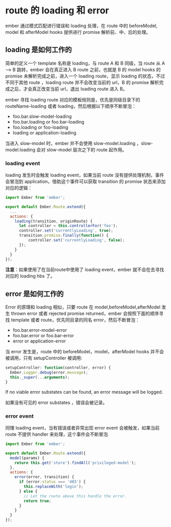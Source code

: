 # route 的 loading 和 error 

ember 通过模式匹配进行错误和 loading 处理，在 route 中的 beforeModel, model 和 afterModel hooks 提供进行 promise 解析前、中、后的处理。

## loading 是如何工作的

简单的定义一个 template 名称是 loading，与 route A 和 B 同级，当 route 从 A --> B 跳转，ember 会在真正进入 B route 之前，也就是 B 的 model hooks 的 promise 未解析完成之前，进入一个 loading route，显示 loading 的状态，不过不同于其他 route ，loading route 并不会改变当前的 url，B 的 promise 解析完成之后，才会真正改变当前 url，退出 loading route 进入 B。

ember 寻找 loading route 对应的模板规则是，优先是同级目录下的 routeName-loading 或者 loading，然后根据以下顺序不断冒泡：

- foo.bar.slow-model-loading
- foo.bar.loading or foo.bar-loading
- foo.loading or foo-loading
- loading or application-loading

当进入 slow-model 时，ember 并不会使用 slow-model.loading ，slow-model.loading 会对 slow-model 层次之下的 route 起作用。

### loading event

loading 发生时会触发 loading event，如果当前 route 没有提供处理机制，事件会冒泡到 application，借助这个事件可以获取 transition 的 promise 状态来添加对应的逻辑：


```javascript
import Ember from 'ember';

export default Ember.Route.extend({
  ...
  actions: {
    loading(transition, originRoute) {
      let controller = this.controllerFor('foo');
      controller.set('currentlyLoading', true);
      transition.promise.finally(function() {
          controller.set('currentlyLoading', false);
      });
    }
  }
});
```

**注意**：如果使用了在当前route中使用了 loading event，ember 就不会在去寻找对应的 loading hbs 了。

## error 是如何工作的

Error 的原理和 loading 相似，只要 route 在 model,beforeModel,afterModel 发生  thrown error 或者 rejected promise returned，ember 会按照下面的顺序寻找 template 或者 route，优先同目录的同名 error，然后不断冒泡：

- foo.bar.error-model-error
- foo.bar.error or foo.bar-error
- error or application-error

当 error 发生是，route 中的 beforeModel，model，afterModel hooks 并不会被调用，只有 setupController 被调用:

```javascript
setupController: function(controller, error) {
  Ember.Logger.debug(error.message);
  this._super(...arguments);
}
```

If no viable error substates can be found, an error message will be logged.

如果没有可见的 error substates ，错误会被记录。

### error event

同理 loading event，当有错误或者异常出现 error event 会被触发，如果当前 route 不提供 handler 来处理，这个事件会不断冒泡

```javascript
import Ember from 'ember';

export default Ember.Route.extend({
  model(params) {
    return this.get('store').findAll('privileged-model');
  },
  actions: {
    error(error, transition) {
      if (error.status === '403') {
        this.replaceWith('login');
      } else {
        // Let the route above this handle the error.
        return true;
      }
    }
  }
});
```

